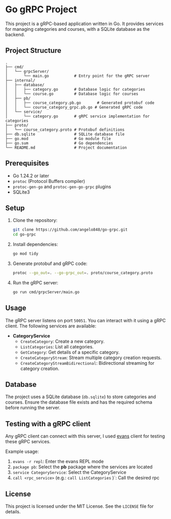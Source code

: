 # Go gRPC Project

This project is a gRPC-based application written in Go. It provides services for managing categories and courses, with a SQLite database as the backend.

## Project Structure

```
.
├── cmd/
│   └── grpcServer/
│       └── main.go           # Entry point for the gRPC server
├── internal/
│   ├── database/
│   │   ├── category.go       # Database logic for categories
│   │   └── course.go         # Database logic for courses
│   ├── pb/
│   │   ├── course_category.pb.go       # Generated protobuf code
│   │   └── course_category_grpc.pb.go # Generated gRPC code
│   └── service/
│       └── category.go       # gRPC service implementation for categories
├── proto/
│   └── course_category.proto # Protobuf definitions
├── db.sqlite                 # SQLite database file
├── go.mod                    # Go module file
├── go.sum                    # Go dependencies
└── README.md                 # Project documentation
```

## Prerequisites

- Go 1.24.2 or later
- `protoc` (Protocol Buffers compiler)
- `protoc-gen-go` and `protoc-gen-go-grpc` plugins
- SQLite3

## Setup

1. Clone the repository:
   ```bash
   git clone https://github.com/angelo848/go-grpc.git
   cd go-grpc
   ```

2. Install dependencies:
   ```bash
   go mod tidy
   ```

3. Generate protobuf and gRPC code:
   ```bash
   protoc --go_out=. --go-grpc_out=. proto/course_category.proto
   ```

4. Run the gRPC server:
   ```bash
   go run cmd/grpcServer/main.go
   ```

## Usage

The gRPC server listens on port `50051`. You can interact with it using a gRPC client. The following services are available:

- **CategoryService**
  - `CreateCategory`: Create a new category.
  - `ListCategories`: List all categories.
  - `GetCategory`: Get details of a specific category.
  - `CreateCategoryStream`: Stream multiple category creation requests.
  - `CreateCategoryStreamBidirectional`: Bidirectional streaming for category creation.

## Database

The project uses a SQLite database (`db.sqlite`) to store categories and courses. Ensure the database file exists and has the required schema before running the server.

## Testing with a gRPC client

Any gRPC client can connect with this server, I used [evans](https://github.com/ktr0731/evans) client for testing these gRPC services.

Example usage:
1. `evans -r repl`: Enter the evans REPL mode
2. `package pb`: Select the **pb** package where the services are located
3. `service CategoryService`: Select the CategoryService
4. `call <rpc_service>` (e.g.: `call ListCategories` )`: Call the desired rpc

## License

This project is licensed under the MIT License. See the `LICENSE` file for details.